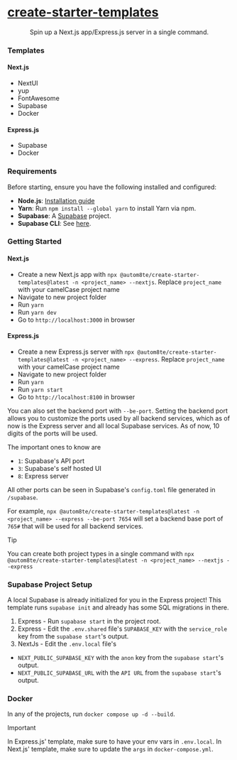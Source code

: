 # [create-starter-templates](https://github.com/EricAgnitsch/create-starter-templates)

<p align="center">Spin up a Next.js app/Express.js server in a single command.</p>

### Templates

#### Next.js

- NextUI
- yup
- FontAwesome
- Supabase
- Docker

#### Express.js

- Supabase
- Docker

### Requirements

Before starting, ensure you have the following installed and configured:

- **Node.js**: [Installation guide](https://nodejs.org/en/download/)
- **Yarn**: Run `npm install --global yarn` to install Yarn via npm.
- **Supabase**: A [Supabase](https://supabase.com/) project.
- **Supabase CLI**: See [here](https://supabase.com/docs/reference/cli/introduction?queryGroups=example&example=supabase-init-basic-usage).

### Getting Started

#### Next.js

- Create a new Next.js app with `npx @autom8te/create-starter-templates@latest -n <project_name> --nextjs`. Replace `project_name` with your camelCase project name
- Navigate to new project folder
- Run `yarn`
- Run `yarn dev`
- Go to `http://localhost:3000` in browser

#### Express.js

- Create a new Express.js server with `npx @autom8te/create-starter-templates@latest -n <project_name> --express`. Replace `project_name` with your camelCase project name
- Navigate to new project folder
- Run `yarn`
- Run `yarn start`
- Go to `http://localhost:8100` in browser

You can also set the backend port with `--be-port`. Setting the backend port allows you to customize the ports used by all backend services, which as of now is the Express server and all local Supabase services. As of now, 10 digits of the ports will be used.

The important ones to know are

- `1`: Supabase's API port
- `3`: Supabase's self hosted UI
- `8`: Express server

All other ports can be seen in Supabase's `config.toml` file generated in `/supabase`.

For example, `npx @autom8te/create-starter-templates@latest -n <project_name> --express --be-port 7654` will set a backend base port of `765#` that will be used for all backend services.

> [!TIP]
> You can create both project types in a single command with `npx @autom8te/create-starter-templates@latest -n <project_name> --nextjs --express`

### Supabase Project Setup

A local Supabase is already initialized for you in the Express project! This template runs `supabase init` and already has some SQL migrations in there.

1. Express - Run `supabase start` in the project root.
2. Express - Edit the `.env.shared` file's `SUPABASE_KEY` with the `service_role` key from the `supabase start`'s output.
3. NextJs - Edit the `.env.local` file's

- `NEXT_PUBLIC_SUPABASE_KEY` with the `anon` key from the `supabase start`'s output.
- `NEXT_PUBLIC_SUPABASE_URL` with the `API URL` from the `supabase start`'s output.

### Docker

In any of the projects, run `docker compose up -d --build`.

> [!IMPORTANT]
> In Express.js' template, make sure to have your env vars in `.env.local`.
> In Next.js' template, make sure to update the `args` in `docker-compose.yml`.
